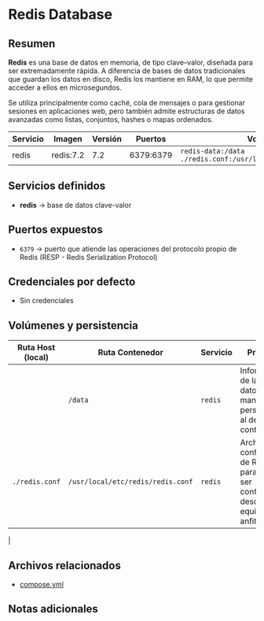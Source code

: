 # Redis Database

## Resumen

**Redis** es una base de datos en memoria, de tipo clave–valor, diseñada para ser extremadamente rápida. A diferencia de bases de datos tradicionales que guardan los datos en disco, Redis los mantiene en RAM, lo que permite acceder a ellos en microsegundos.

Se utiliza principalmente como caché, cola de mensajes o para gestionar sesiones en aplicaciones web, pero también admite estructuras de datos avanzadas como listas, conjuntos, hashes o mapas ordenados.


| Servicio  | Imagen      | Versión | Puertos   | Volúmenes                | Red     |
|-----------|-------------|---------|-----------|--------------------------|---------|
| redis     | redis:7.2   | 7.2     | 6379:6379 | `redis-data:/data`<br>`./redis.conf:/usr/local/etc/redis/redis.conf`      | shared_network |


## Servicios definidos

- **redis** → base de datos clave-valor


## Puertos expuestos

* `6379` → puerto que atiende las operaciones del protocolo propio de Redis (RESP - Redis Serialization Protocol)


## Credenciales por defecto

- Sin credenciales


## Volúmenes y persistencia

| Ruta Host (local)                 | Ruta Contenedor             | Servicio     | Propósito                                |
|-----------------------------------|-----------------------------|--------------|------------------------------------------|
|                                   | `/data`                     | `redis`      | Información de la base de datos para mantener la persistencia al destruir el contenedor                   |
| `./redis.conf` | `/usr/local/etc/redis/redis.conf`   | `redis`       | Archivo de configuración de Redis, para poder ser configurado desde el equipo anfitrión
 |


## Archivos relacionados

- [compose.yml](./compose.yml)


## Notas adicionales



